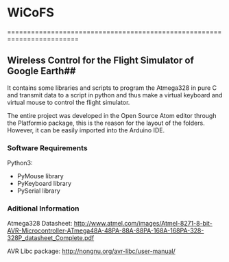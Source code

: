 # WiCoFS #
========================================================================
## Wireless Control for the Flight Simulator of Google Earth##

It contains some libraries and scripts to program the Atmega328 in pure C and transmit data to a script in python and thus make a virtual keyboard and virtual mouse to control the flight simulator.

The entire project was developed in the Open Source Atom editor  through the Platformio package, this is the reason for the layout of the folders. However, it can be easily imported into the Arduino IDE.

### Software Requirements ###

Python3:
- PyMouse library
- PyKeyboard library
- PySerial library


### Aditional Information ###

Atmega328 Datasheet:
http://www.atmel.com/images/Atmel-8271-8-bit-AVR-Microcontroller-ATmega48A-48PA-88A-88PA-168A-168PA-328-328P_datasheet_Complete.pdf

AVR Libc package:
http://nongnu.org/avr-libc/user-manual/
